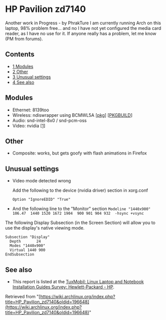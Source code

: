# HP Pavilion zd7140

Another work in Progress - by PhrakTure I am currently running Arch on this laptop, 98% problem free... and no I have not yet configured the media card reader, as I have no use for it. If anyone really has a problem, let me know (PM from forums).

## Contents

*   [1 Modules](#Modules)
*   [2 Other](#Other)
*   [3 Unusual settings](#Unusual_settings)
*   [4 See also](#See_also)

## Modules

*   Ethernet: 8139too
*   Wireless: ndiswrapper using BCMWL5A [[pkg](http://phrakture.freelinuxhost.com/ndiswrapper-bcmwl5a-0.2-1.pkg.tar.gz)] [[PKGBUILD](http://phrakture.freelinuxhost.com/pkgbuilds/PKGBUILD.ndiswrapper-bcmwl5a)]
*   Audio: snd-intel-8x0 / snd-pcm-oss
*   Video: nvidia [[1]](http://www.nvidia.com)

## Other

*   Composite: works, but gets goofy with flash animations in Firefox

## Unusual settings

*   Video mode detected wrong

	Add the following to the device (nvidia driver) section in xorg.conf

	 `Option "IgnoreEDID" "True"` 

*   And the following line to the "Monitor" section
     `Modeline "1440x900"  106.47  1440 1520 1672 1904  900 901 904 932  -hsync +vsync` 

The following Display Subsection (in the Screen Section) will allow you to use the display's native viewing mode.

```
Subsection "Display"
  Depth       24
  Modes "1440x900"
  Virtual 1440 900
EndSubsection

```

## See also

*   This report is listed at the [TuxMobil: Linux Laptop and Notebook Installation Guides Survey: Hewlett-Packard - HP](http://tuxmobil.org/hp.html).

Retrieved from "[https://wiki.archlinux.org/index.php?title=HP_Pavilion_zd7140&oldid=196648](https://wiki.archlinux.org/index.php?title=HP_Pavilion_zd7140&oldid=196648)"